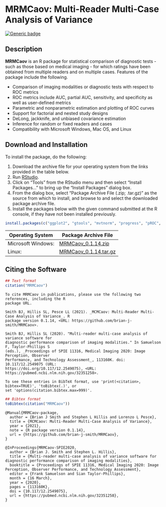 MRMCaov: Multi-Reader Multi-Case Analysis of Variance
================

[![Generic
badge](https://img.shields.io/badge/docs-online-green.svg)](https://brian-j-smith.github.io/MRMCaov/)

## Description

**MRMCaov** is an R package for statistical comparison of diagnostic
tests - such as those based on medical imaging - for which ratings have
been obtained from multiple readers and on multiple cases. Features of
the package include the following.

-   Comparison of imaging modalities or diagnostic tests with respect to
    ROC metrics
-   ROC metrics include AUC, partial AUC, sensitivity, and specificity
    as well as user-defined metrics
-   Parametric and nonparametric estimation and plotting of ROC curves
-   Support for factorial and nested study designs
-   DeLong, jackknife, and unbiased covariance estimation
-   Inference for random or fixed readers and cases
-   Compatibility with Microsoft Windows, Mac OS, and Linux

## Download and Installation

To install the package, do the following:

1.  Download the archive file for your operating system from the links
    provided in the table below.
2.  Run [RStudio](https://www.rstudio.com/products/rstudio/).
3.  Click on “Tools” from the RStudio menu and then select “Install
    Packages…” to bring up the “Install Packages” dialog box.
4.  From the dialog box, select “Package Archive File (.zip; .tar.gz)”
    as the source from which to install, and browse to and select the
    downloaded package archive file.
5.  Install the packages below with the given command submitted at the R
    console, if they have not been installed previously.

``` r
install.packages(c("ggplot2", "gtools", "mvtnorm", "progress", "pROC", "tibble"))
```

| Operating System   | Package Archive File                                                                                                                     |
|--------------------|------------------------------------------------------------------------------------------------------------------------------------------|
| Microsoft Windows: | [MRMCaov\_0.1.14.zip](https://iowa-my.sharepoint.com/:u:/g/personal/bjsmith_uiowa_edu/Efw1nYQFXVVDhK2mDzeLfZMBiGUdDBARc4KPwW6sktEdzg)    |
| Linux:             | [MRMCaov\_0.1.14.tar.gz](https://iowa-my.sharepoint.com/:u:/g/personal/bjsmith_uiowa_edu/EakmIRX_OTBBsnAC7i6hCJIBpacjyoumt5Uiv3nfUgHkeA) |

## Citing the Software

``` r
## Text format
citation("MRMCaov")
```


    To cite MRMCaov in publications, please use the following two references, including the R
    package URL.

    Smith BJ, Hillis SL, Pesce LL (2021). _MCMCaov: Multi-Reader Multi-Case Analysis of Variance_. R
    package version 0.1.14, <URL: https://github.com/brian-j-smith/MRMCaov>.

    Smith BJ, Hillis SL (2020). "Multi-reader multi-case analysis of variance software for
    diagnostic performance comparison of imaging modalities." In Samuelson F, Taylor-Phillips S
    (eds.), _Proceedings of SPIE 11316, Medical Imaging 2020: Image Perception, Observer
    Performance, and Technology Assessment_, 113160K. doi: 10.117/12.2549075 (URL:
    https://doi.org/10.117/12.2549075), <URL: https://pubmed.ncbi.nlm.nih.gov/32351258>.

    To see these entries in BibTeX format, use 'print(<citation>, bibtex=TRUE)', 'toBibtex(.)', or
    set 'options(citation.bibtex.max=999)'.

``` r
## Bibtex format
toBibtex(citation("MRMCaov"))
```

    @Manual{MRMCaov-package,
      author = {Brian J Smith and Stephen L Hillis and Lorenzo L Pesce},
      title = {MCMCaov: Multi-Reader Multi-Case Analysis of Variance},
      year = {2021},
      note = {R package version 0.1.14},
      url = {https://github.com/brian-j-smith/MRMCaov},
    }

    @InProceedings{MRMCaov-SPIE2020,
      author = {Brian J. Smith and Stephen L. Hillis},
      title = {Multi-reader multi-case analysis of variance software for diagnostic performance comparison of imaging modalities},
      booktitle = {Proceedings of SPIE 11316, Medical Imaging 2020: Image Perception, Observer Performance, and Technology Assessment},
      editor = {Frank Samuelson and Sian Taylor-Phillips},
      month = {16 March},
      year = {2020},
      pages = {113160K},
      doi = {10.117/12.2549075},
      url = {https://pubmed.ncbi.nlm.nih.gov/32351258},
    }
